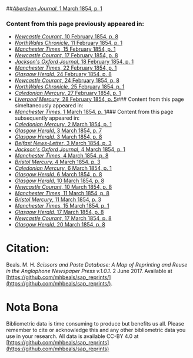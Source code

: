 ##[*Aberdeen Journal*, 1 March 1854, p. 1](https://mhbeals.github.io/sap_html/Aberdeen-Journal/Aberdeen-Journal-1-March-1854-p-1)

### Content from this page previously appeared in:
+ [*Newcastle Courant*, 10 February 1854, p. 8](https://mhbeals.github.io/sap_html/Newcastle-Courant/Newcastle-Courant-10-February-1854-p-8)
+ [*NorthWales Chronicle*, 11 February 1854, p. 1](https://mhbeals.github.io/sap_html/NorthWales-Chronicle/NorthWales-Chronicle-11-February-1854-p-1)
+ [*Manchester Times*, 15 February 1854, p. 1](https://mhbeals.github.io/sap_html/Manchester-Times/Manchester-Times-15-February-1854-p-1)
+ [*Newcastle Courant*, 17 February 1854, p. 8](https://mhbeals.github.io/sap_html/Newcastle-Courant/Newcastle-Courant-17-February-1854-p-8)
+ [*Jackson's Oxford Journal*, 18 February 1854, p. 1](https://mhbeals.github.io/sap_html/Jackson's-Oxford-Journal/Jackson's-Oxford-Journal-18-February-1854-p-1)
+ [*Manchester Times*, 22 February 1854, p. 1](https://mhbeals.github.io/sap_html/Manchester-Times/Manchester-Times-22-February-1854-p-1)
+ [*Glasgow Herald*, 24 February 1854, p. 8](https://mhbeals.github.io/sap_html/Glasgow-Herald/Glasgow-Herald-24-February-1854-p-8)
+ [*Newcastle Courant*, 24 February 1854, p. 8](https://mhbeals.github.io/sap_html/Newcastle-Courant/Newcastle-Courant-24-February-1854-p-8)
+ [*NorthWales Chronicle*, 25 February 1854, p. 1](https://mhbeals.github.io/sap_html/NorthWales-Chronicle/NorthWales-Chronicle-25-February-1854-p-1)
+ [*Caledonian Mercury*, 27 February 1854, p. 1](https://mhbeals.github.io/sap_html/Caledonian-Mercury/Caledonian-Mercury-27-February-1854-p-1)
+ [*Liverpool Mercury*, 28 February 1854, p. 5](https://mhbeals.github.io/sap_html/Liverpool-Mercury/Liverpool-Mercury-28-February-1854-p-5)### Content from this page simeltaneously appeared in:
+ [*Manchester Times*, 1 March 1854, p. 1](https://mhbeals.github.io/sap_html/Manchester-Times/Manchester-Times-1-March-1854-p-1)### Content from this page subsequently appeared in:
+ [*Caledonian Mercury*, 2 March 1854, p. 1](https://mhbeals.github.io/sap_html/Caledonian-Mercury/Caledonian-Mercury-2-March-1854-p-1)
+ [*Glasgow Herald*, 3 March 1854, p. 7](https://mhbeals.github.io/sap_html/Glasgow-Herald/Glasgow-Herald-3-March-1854-p-7)
+ [*Glasgow Herald*, 3 March 1854, p. 8](https://mhbeals.github.io/sap_html/Glasgow-Herald/Glasgow-Herald-3-March-1854-p-8)
+ [*Belfast News-Letter*, 3 March 1854, p. 3](https://mhbeals.github.io/sap_html/Belfast-News-Letter/Belfast-News-Letter-3-March-1854-p-3)
+ [*Jackson's Oxford Journal*, 4 March 1854, p. 1](https://mhbeals.github.io/sap_html/Jackson's-Oxford-Journal/Jackson's-Oxford-Journal-4-March-1854-p-1)
+ [*Manchester Times*, 4 March 1854, p. 8](https://mhbeals.github.io/sap_html/Manchester-Times/Manchester-Times-4-March-1854-p-8)
+ [*Bristol Mercury*, 4 March 1854, p. 3](https://mhbeals.github.io/sap_html/Bristol-Mercury/Bristol-Mercury-4-March-1854-p-3)
+ [*Caledonian Mercury*, 6 March 1854, p. 1](https://mhbeals.github.io/sap_html/Caledonian-Mercury/Caledonian-Mercury-6-March-1854-p-1)
+ [*Glasgow Herald*, 6 March 1854, p. 8](https://mhbeals.github.io/sap_html/Glasgow-Herald/Glasgow-Herald-6-March-1854-p-8)
+ [*Glasgow Herald*, 10 March 1854, p. 8](https://mhbeals.github.io/sap_html/Glasgow-Herald/Glasgow-Herald-10-March-1854-p-8)
+ [*Newcastle Courant*, 10 March 1854, p. 8](https://mhbeals.github.io/sap_html/Newcastle-Courant/Newcastle-Courant-10-March-1854-p-8)
+ [*Manchester Times*, 11 March 1854, p. 8](https://mhbeals.github.io/sap_html/Manchester-Times/Manchester-Times-11-March-1854-p-8)
+ [*Bristol Mercury*, 11 March 1854, p. 3](https://mhbeals.github.io/sap_html/Bristol-Mercury/Bristol-Mercury-11-March-1854-p-3)
+ [*Manchester Times*, 15 March 1854, p. 1](https://mhbeals.github.io/sap_html/Manchester-Times/Manchester-Times-15-March-1854-p-1)
+ [*Glasgow Herald*, 17 March 1854, p. 8](https://mhbeals.github.io/sap_html/Glasgow-Herald/Glasgow-Herald-17-March-1854-p-8)
+ [*Newcastle Courant*, 17 March 1854, p. 8](https://mhbeals.github.io/sap_html/Newcastle-Courant/Newcastle-Courant-17-March-1854-p-8)
+ [*Glasgow Herald*, 20 March 1854, p. 8](https://mhbeals.github.io/sap_html/Glasgow-Herald/Glasgow-Herald-20-March-1854-p-8)
                    
# Citation: 

Beals. M. H. *Scissors and Paste Database: A Map of Reprinting and Reuse in the Anglophone Newspaper Press v.1.0.1.* 2 June 2017. Available at [https://github.com/mhbeals/sap_reprints/](https://github.com/mhbeals/sap_reprints/). 
                    
# Nota Bona

Bibliometric data is time consuming to produce but benefits us all. Please remember to cite or acknowledge this and any other bibliometric data you use in your research. All data is available CC-BY 4.0 at [https://github.com/mhbeals/sap_reprints](https://github.com/mhbeals/sap_reprints)